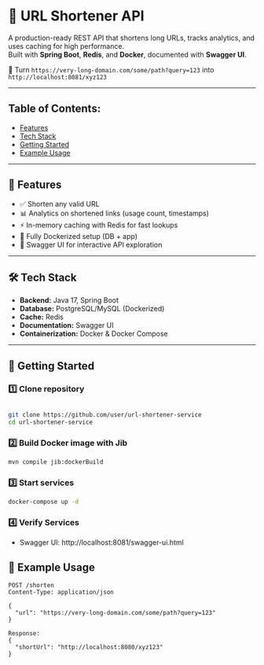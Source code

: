 # 🚀 URL Shortener API

A production-ready REST API that shortens long URLs, tracks analytics, and uses caching for high performance.  
Built with **Spring Boot**, **Redis**, and **Docker**, documented with **Swagger UI**.

🔗 Turn `https://very-long-domain.com/some/path?query=123` into `http://localhost:8081/xyz123`

---

## Table of Contents:
- [Features](#-features)
- [Tech Stack](#-tech-stack)
- [Getting Started](#-getting-started)
- [Example Usage](#-example-usage)

---

## 🌟 Features
- ✅ Shorten any valid URL
- 📊 Analytics on shortened links (usage count, timestamps)
- ⚡ In-memory caching with Redis for fast lookups
- 🐳 Fully Dockerized setup (DB + app)
- 📖 Swagger UI for interactive API exploration

---

## 🛠️ Tech Stack
- **Backend:** Java 17, Spring Boot
- **Database:** PostgreSQL/MySQL (Dockerized)
- **Cache:** Redis
- **Documentation:** Swagger UI
- **Containerization:** Docker & Docker Compose

---

## 🚀 Getting Started

### 1️⃣ Clone repository
```bash

git clone https://github.com/user/url-shortener-service
cd url-shortener-service

```

### 2️⃣ Build Docker image with Jib
```bash
mvn compile jib:dockerBuild
```

### 3️⃣ Start services
```bash
docker-compose up -d
```

### 4️⃣ Verify Services
* Swagger UI: http://localhost:8081/swagger-ui.html

## 🔗 Example Usage
```
POST /shorten
Content-Type: application/json

{
  "url": "https://very-long-domain.com/some/path?query=123"
}

Response:
{
  "shortUrl": "http://localhost:8080/xyz123"
}
```

